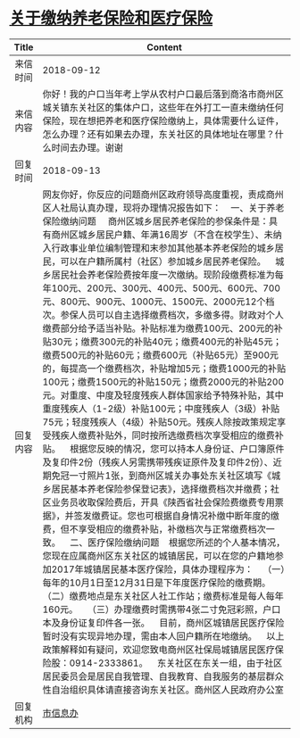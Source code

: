 # [关于缴纳养老保险和医疗保险](http://www.shangluo.gov.cn/zmhd/ldxxxx.jsp?urltype=leadermail.LeaderMailContentUrl&wbtreeid=1112&leadermailid=4914)

| Title |                                                                                                                                                                                                                                                                                                                                                                                                                                                                                                                                                                       Content                                                                                                                                                                                                                                                                                                                                                                                                                                                                                                                                                                       |
|:-----:|-----------------------------------------------------------------------------------------------------------------------------------------------------------------------------------------------------------------------------------------------------------------------------------------------------------------------------------------------------------------------------------------------------------------------------------------------------------------------------------------------------------------------------------------------------------------------------------------------------------------------------------------------------------------------------------------------------------------------------------------------------------------------------------------------------------------------------------------------------------------------------------------------------------------------------------------------------------------------------------------------------------------------------------------------------------------------------------------------------------------------------------------------------|
| 来信时间  | 2018-09-12                                                                                                                                                                                                                                                                                                                                                                                                                                                                                                                                                                                                                                                                                                                                                                                                                                                                                                                                                                                                                                                                                                                                          |
| 来信内容  | 你好！我的户口当年考上学从农村户口最后落到商洛市商州区城关镇东关社区的集体户口，这些年在外打工一直未缴纳任何保险，现在想把养老和医疗保险缴纳上，具体需要什么证件，怎么办理？还有如果去办理，东关社区的具体地址在哪里？什么时间去办理。谢谢                                                                                                                                                                                                                                                                                                                                                                                                                                                                                                                                                                                                                                                                                                                                                                                                                                                                                                                                                                                                                               |
| 回复时间  | 2018-09-13                                                                                                                                                                                                                                                                                                                                                                                                                                                                                                                                                                                                                                                                                                                                                                                                                                                                                                                                                                                                                                                                                                                                          |
| 回复内容  | 网友你好，你反应的问题商州区政府领导高度重视，责成商州区人社局认真办理，现将办理情况报告如下：    一、关于养老保险缴纳问题     商州区城乡居民养老保险的参保条件是：具有商州区城乡居民户籍、年满16周岁（不含在校学生）、未纳入行政事业单位编制管理和末参加其他基本养老保险的城乡居民，可以在户籍所属村（社区）参加城乡居民养老保险。    城乡居民社会养老保险费按年度一次缴纳。现阶段缴费标准为每年100元、200元、300元、400元、500元、600元、700元、800元、900元、1000元、1500元、2000元12个档次。参保人员可以自主选择缴费档次，多缴多得。财政对个人缴费部分给予适当补贴。补贴标准为缴费100元、200元的补贴30元；缴费300元的补贴40元；缴费400元的补贴45元；缴费500元的补贴60元；缴费600元（补贴65元）至900元的，每提高一个缴费档次，补贴增加5元；缴费1000元的补贴100元；缴费1500元的补贴150元；缴费2000元的补贴200元。对重度、中度及轻度残疾人群体国家给予特殊补贴，其中重度残疾人（1-2级）补贴100元；中度残疾人（3级）补贴75元；轻度残疾人（4级）补贴50元。残疾人除按政策规定享受残疾人缴费补贴外，同时按所选缴费档次享受相应的缴费补贴。    根据您反映的情况，您可以持本人身份证、户口簿原件及复印件2份（残疾人另需携带残疾证原件及复印件2份）、近期免冠一寸照片1张，到商州区城关办事处东关社区填写《城乡居民基本养老保险参保登记表》，选择缴费档次并缴费；社区业务员收取保险费后，开具《陕西省社会保险费缴费专用票据》，并签发缴费证。您也可根据自身情况补缴中断年度的缴费，但不享受相应的缴费补贴，补缴档次与正常缴费档次一致。    二、医疗保险缴纳问题    根据您所述的个人基本情况，您现在应属商州区东关社区的城镇居民，可以在您的户籍地参加2017年城镇居民基本医疗保险，具体办理程序为：    （一）每年的10月1日至12月31日是下年度医疗保险的缴费期。    （二）缴费地点是东关社区人社工作站；缴费标准是每人每年160元。    （三）办理缴费时需携带4张二寸免冠彩照，户口本及身份证复印件各一张。    目前，商州区城镇居民医疗保险暂时没有实现异地办理，需由本人回户籍所在地缴纳。    以上政策解释如有疑问，欢迎您致电商州区社保局城镇居民医疗保险股：0914-2333861。    东关社区在东关一组，由于社区居民委员会是居民自我管理、自我教育、自我服务的基层群众性自治组织具体请直接咨询东关社区。商州区人民政府办公室 |
| 回复机构  | [市信息办](../../category/agencies/市信息办.md)                                                                                                                                                                                                                                                                                                                                                                                                                                                                                                                                                                                                                                                                                                                                                                                                                                                                                                                                                                                                                                                                                                             |